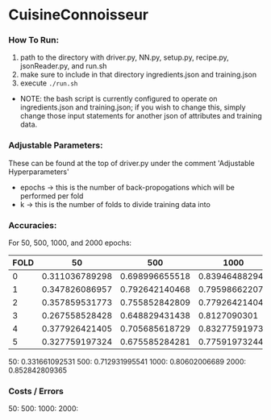# CuisineConnoisseur

### How To Run:
1. path to the directory with driver.py, NN.py, setup.py, recipe.py, jsonReader.py, and run.sh
2. make sure to include in that directory ingredients.json and training.json
3. execute `./run.sh`
  * NOTE: the bash script is currently configured to operate on ingredients.json and training.json; if you wish to change this, simply change those input statements for another json of attributes and training data.

### Adjustable Parameters:
These can be found at the top of driver.py under the comment 'Adjustable Hyperparameters'
* epochs -> this is the number of back-propogations which will be performed per fold
* k -> this is the number of folds to divide training data into

### Accuracies:

For 50, 500, 1000, and 2000 epochs:

| FOLD 	| 50             	| 500            	| 1000           	| 2000           	|
|------	|----------------	|----------------	|----------------	|----------------	|
| 0    	| 0.311036789298 	| 0.698996655518 	| 0.839464882943 	| 0.846153846154 	|
| 1    	| 0.347826086957 	| 0.792642140468 	| 0.795986622074 	| 0.826086956522 	|
| 2    	| 0.357859531773 	| 0.755852842809 	| 0.779264214047 	| 0.886287625418 	|
| 3    	| 0.267558528428 	| 0.648829431438 	| 0.8127090301   	| 0.859531772575 	|
| 4    	| 0.377926421405 	| 0.705685618729 	| 0.832775919732 	| 0.852842809365 	|
| 5    	| 0.327759197324 	| 0.675585284281 	| 0.775919732441 	| 0.846153846154 	|

50: 0.331661092531
500: 0.712931995541
1000: 0.80602006689
2000: 0.852842809365

### Costs / Errors
50:
500:
1000:
2000:
